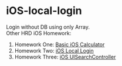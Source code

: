 # iOS-local-login
Login without DB using only Array. <br/>
Other HRD iOS Homework:
1. Homework One: [Basic iOS Calculator](https://github.com/srengkhorn/iOS-calculator)
2. Homework Two: [iOS Local Login](https://github.com/srengkhorn/iOS-local-login)
3. Homework Three: [iOS UISearchController](https://github.com/srengkhorn/iOS-UISearchController)
